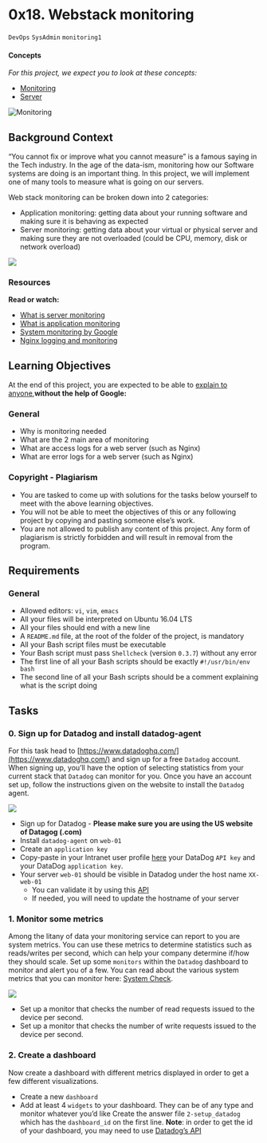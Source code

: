# 0x18. Webstack monitoring
`DevOps`  `SysAdmin`  `monitoring1`

#### Concepts
*For this project, we expect you to look at these concepts:*
* [Monitoring](https://intranet.alxswe.com/concepts/13)
* [Server](https://intranet.alxswe.com/concepts/67)

![Monitoring](https://s3.amazonaws.com/intranet-projects-files/holbertonschool-sysadmin_devops/281/hb3pAsO.png)

## Background Context
“You cannot fix or improve what you cannot measure” is a famous saying in the Tech industry. In the age of the data-ism, monitoring how our Software systems are doing is an important thing. In this project, we will implement one of many tools to measure what is going on our servers.

Web stack monitoring can be broken down into 2 categories:

* Application monitoring: getting data about your running software and making sure it is behaving as expected
* Server monitoring: getting data about your virtual or physical server and making sure they are not overloaded (could be CPU, memory, disk or network overload)

![](https://s3.amazonaws.com/intranet-projects-files/holbertonschool-sysadmin_devops/281/ktCXnhE.jpg)

### Resources
**Read or watch:**
* [What is server monitoring](https://www.sumologic.com/glossary/server-monitoring/)
* [What is application monitoring](https://en.wikipedia.org/wiki/Application_performance_management)
* [System monitoring by Google](https://sre.google/sre-book/monitoring-distributed-systems/)
* [Nginx logging and monitoring](https://docs.nginx.com/nginx/admin-guide/monitoring/logging/)

## Learning Objectives
At the end of this project, you are expected to be able to [explain to anyone](https://fs.blog/feynman-learning-technique/),**without the help of Google:**

### General
* Why is monitoring needed
* What are the 2 main area of monitoring
* What are access logs for a web server (such as Nginx)
* What are error logs for a web server (such as Nginx)

### Copyright - Plagiarism
* You are tasked to come up with solutions for the tasks below yourself to meet with the above learning objectives.
* You will not be able to meet the objectives of this or any following project by copying and pasting someone else’s work.
* You are not allowed to publish any content of this project.
Any form of plagiarism is strictly forbidden and will result in removal from the program.

## Requirements

### General
* Allowed editors: `vi`, `vim`, `emacs`
* All your files will be interpreted on Ubuntu 16.04 LTS
* All your files should end with a new line
* A `README.md` file, at the root of the folder of the project, is mandatory
* All your Bash script files must be executable
* Your Bash script must pass `Shellcheck` (version `0.3.7`) without any error
* The first line of all your Bash scripts should be exactly `#!/usr/bin/env bash`
* The second line of all your Bash scripts should be a comment explaining what is the script doing

## Tasks
### 0. Sign up for Datadog and install datadog-agent
For this task head to [https://www.datadoghq.com/](https://www.datadoghq.com/) and sign up for a free `Datadog` account. When signing up, you’ll have the option of selecting statistics from your current stack that `Datadog` can monitor for you. Once you have an account set up, follow the instructions given on the website to install the `Datadog` agent.

![](https://s3.amazonaws.com/alx-intranet.hbtn.io/uploads/medias/2019/6/6b0ea6345a6375437845.png?X-Amz-Algorithm=AWS4-HMAC-SHA256&X-Amz-Credential=AKIARDDGGGOUSBVO6H7D%2F20230122%2Fus-east-1%2Fs3%2Faws4_request&X-Amz-Date=20230122T011506Z&X-Amz-Expires=86400&X-Amz-SignedHeaders=host&X-Amz-Signature=5047083b6978efbaf14a5d43d0061a174f30497c91472f860a2369418e4ea2e1)

* Sign up for Datadog - **Please make sure you are using the US website of Datagog (.com)**
* Install `datadog-agent` on `web-01`
* Create an `application key`
* Copy-paste in your Intranet user profile [here](https://intranet.alxswe.com/users/my_profile) your DataDog `API key` and your DataDog `application key`.
* Your server `web-01` should be visible in Datadog under the host name `XX-web-01`
	* You can validate it by using this [API](https://docs.datadoghq.com/api/latest/hosts/)
	* If needed, you will need to update the hostname of your server

### 1. Monitor some metrics
Among the litany of data your monitoring service can report to you are system metrics. You can use these metrics to determine statistics such as reads/writes per second, which can help your company determine if/how they should scale. Set up some `monitors` within the `Datadog` dashboard to monitor and alert you of a few. You can read about the various system metrics that you can monitor here: [System Check](https://docs.datadoghq.com/integrations/system/).

![](https://s3.amazonaws.com/alx-intranet.hbtn.io/uploads/medias/2019/6/6a4551974aadc181e97a.png?X-Amz-Algorithm=AWS4-HMAC-SHA256&X-Amz-Credential=AKIARDDGGGOUSBVO6H7D%2F20230122%2Fus-east-1%2Fs3%2Faws4_request&X-Amz-Date=20230122T011506Z&X-Amz-Expires=86400&X-Amz-SignedHeaders=host&X-Amz-Signature=832aae953094ee26d46506316c39bf4032e8f5887ce15d0f9a11440d85f394cb)

* Set up a monitor that checks the number of read requests issued to the device per second.
* Set up a monitor that checks the number of write requests issued to the device per second.

### 2. Create a dashboard
Now create a dashboard with different metrics displayed in order to get a few different visualizations.

* Create a new `dashboard`
* Add at least 4 `widgets` to your dashboard. They can be of any type and monitor whatever you’d like
Create the answer file `2-setup_datadog` which has the `dashboard_id` on the first line. **Note**: in order to get the id of your dashboard, you may need to use [Datadog’s API](https://docs.datadoghq.com/api/latest/dashboards/#get-all-dashboards)
